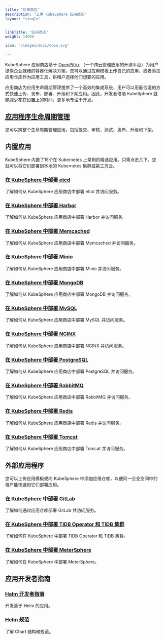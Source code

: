 ```yaml
---
title: "应用商店"
description: "上手 KubeSphere 应用商店"
layout: "single"


linkTitle: "应用商店"
weight: 14000

icon: "/images/docs/docs.svg"

---
```


KubeSphere 应用商店基于 [OpenPitrix](https://github.com/openpitrix/openpitrix)  （一个跨云管理应用的开源平台）为用户提供企业就绪的容器化解决方案。您可以通过应用模板上传自己的应用，或者添加应用仓库作为应用工具，供租户选择他们想要的应用。

应用商店为应用生命周期管理提供了一个高效的集成系统，用户可以用最合适的方式快速上传、发布、部署、升级和下架应用。因此，开发者借助 KubeSphere 就能减少花在设置上的时间，更多地专注于开发。

## [应用程序生命周期管理](../application-store/app-lifecycle-management/)

您可以跨整个生命周期管理应用，包括提交、审核、测试、发布、升级和下架。

## 内置应用

KubeSphere 内置了15个在 Kubernetes 上常用的精选应用。只需点击几下，您就可以将它们部署到本地的 Kubernetes 集群或第三方云。

### [在 KubeSphere 中部署 etcd](../application-store/built-in-apps/etcd-app/)

了解如何从 KubeSphere 应用商店中部署 etcd 并访问服务。

### [在 KubeSphere 中部署 Harbor](../application-store/built-in-apps/harbor-app/)

了解如何从 KubeSphere 应用商店中部署 Harbor 并访问服务。

### [在 KubeSphere 中部署 Memcached](../application-store/built-in-apps/memcached-app/)

了解如何从 KubeSphere 应用商店中部署 Memcached 并访问服务。

### [在 KubeSphere 中部署 Minio](../application-store/built-in-apps/minio-app/)

了解如何从 KubeSphere 应用商店中部署 Minio 并访问服务。

### [在 KubeSphere 中部署 MongoDB](../application-store/built-in-apps/mongodb-app/)

了解如何从 KubeSphere 应用商店中部署 MongoDB 并访问服务。

### [在 KubeSphere 中部署 MySQL](../application-store/built-in-apps/mysql-app/)

了解如何从 KubeSphere 应用商店中部署 MySQL 并访问服务。

### [在 KubeSphere 中部署 NGINX](../application-store/built-in-apps/nginx-app/)

了解如何从 KubeSphere 应用商店中部署 NGINX 并访问服务。

### [在 KubeSphere 中部署 PostgreSQL](../application-store/built-in-apps/postgresql-app/)

了解如何从 KubeSphere 应用商店中部署 PostgreSQL 并访问服务。

### [在 KubeSphere 中部署 RabbitMQ](../application-store/built-in-apps/rabbitmq-app/)

了解如何从 KubeSphere 应用商店中部署 RabbitMQ 并访问服务。

### [在 KubeSphere 中部署 Redis](../application-store/built-in-apps/redis-app/)

了解如何从 KubeSphere 应用商店中部署 Redis 并访问服务。

### [在 KubeSphere 中部署 Tomcat](../application-store/built-in-apps/tomcat-app/)

了解如何从 KubeSphere 应用商店中部署 Tomcat 并访问服务。

## 外部应用程序

您可以上传应用模板或向 KubeSphere 中添加应用仓库，以便同一企业空间中的租户能快速用它们部署应用。

### [在 KubeSphere 中部署 GitLab](../application-store/external-apps/gitlab-app/)

了解如何通过应用仓库部署 GitLab 并访问服务。

### [在 KubeSphere 中部署 TiDB Operator 和 TiDB 集群](../application-store/external-apps/deploy-tidb/)

了解如何在 KubeSphere 中部署 TiDB Operator 和 TiDB 集群。

### [在 KubeSphere 中部署 MeterSphere](../application-store/external-apps/deploy-metersphere/)

了解如何在 KubeSphere 中部署 MeterSphere。

## 应用开发者指南

### [Helm 开发者指南](../application-store/app-developer-guide/helm-developer-guide/)

开发基于 Helm 的应用。

### [Helm 规范](../application-store/app-developer-guide/helm-specification/)

了解 Chart 结构和规范。